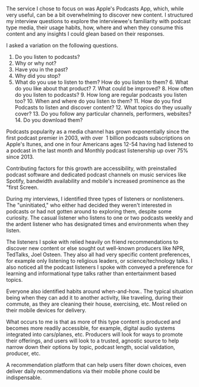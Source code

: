 The service I chose to focus on was Apple's Podcasts App, which, while very useful, can be a bit
overwhelming to discover new content.
I structured my interview questions to explore the interviewee's familiarity with podcast type media, 
their usage habits, how, where and when they consume this content and any insights I could glean based on their responses.

I asked a variation on the following questions.
1. Do you listen to podcasts?
2. Why or why not?
3. Have you in the past?
4. Why did you stop?
5. What do you use to listen to them? How do you listen to them?
    6. What do you like about that product?
    7. What could be improved?
    8. How often do you listen to podcasts?
    9. How long are regular podcasts you listen too?
    10. When and where do you listen to them?
    11. How do you find Podcasts to listen and discover content? 
    12. What topics do they usually cover?
    13. Do you follow any particular channels, performers, websites?
    14. Do you download them?

Podcasts popularity as a media channel has grown exponentially since the first podcast premier in 2003, 
with over  1 billion podcasts subscriptions on Apple's Itunes,  and one in four Americans ages 12-54 having 
had listened to a podcast in the last month and Monthly podcast listenership up over 75% since 2013. 

Contributing factors for this growth are accessibility, with preinstalled podcast software and dedicated 
podcast channels on music services like Spotify, bandwidth availability and mobile's increased prominence as 
the "first Screen.

During my interviews, I identified three types of listeners or nonlisteners. 
The "uninitiated," who either had decided they weren't interested in podcasts or had not gotten around to 
exploring them, despite some curiosity.
The casual listener who listens to one or two podcasts weekly and the ardent listener who has designated times 
and environments when they listen.

The listeners I spoke with relied heavily on friend recommendations to discover new content or else sought out 
well-known producers like NPR, TedTalks, Joel Osteen.  They also all had very specific content preferences, for 
example only listening to religious leaders, or science/technology talks. I also noticed all the podcast listeners 
I spoke with conveyed a preference for learning and informational type talks rather than entertainment based topics.

Everyone also identified habits around when-and-how.. The typical situation being when they can add it to another activity, 
like traveling, during their commute, as they are cleaning their house, exercising, etc. Most relied on their mobile devices 
for delivery.

What occurs to me is that as more of this type content is produced and becomes more readily accessible, for example, 
digital audio systems integrated into cars/planes, etc. Producers will look for ways to promote their offerings, and 
users will look to a trusted, agnostic source to help narrow down their options by topic, podcast length, social validation, 
producer, etc.

A recommendation platform that can help users filter down choices, even deliver daily recommendations via their mobile 
phone could be indispensable.

